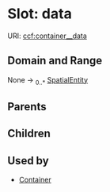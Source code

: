 
# Slot: data




URI: [ccf:container__data](http://purl.org/ccf/container__data)


## Domain and Range

None &#8594;  <sub>0..\*</sub> [SpatialEntity](SpatialEntity.md)

## Parents


## Children


## Used by

 * [Container](Container.md)
